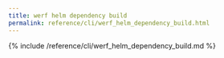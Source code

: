 ```yaml
---
title: werf helm dependency build
permalink: reference/cli/werf_helm_dependency_build.html
---
```


{% include /reference/cli/werf_helm_dependency_build.md %}


